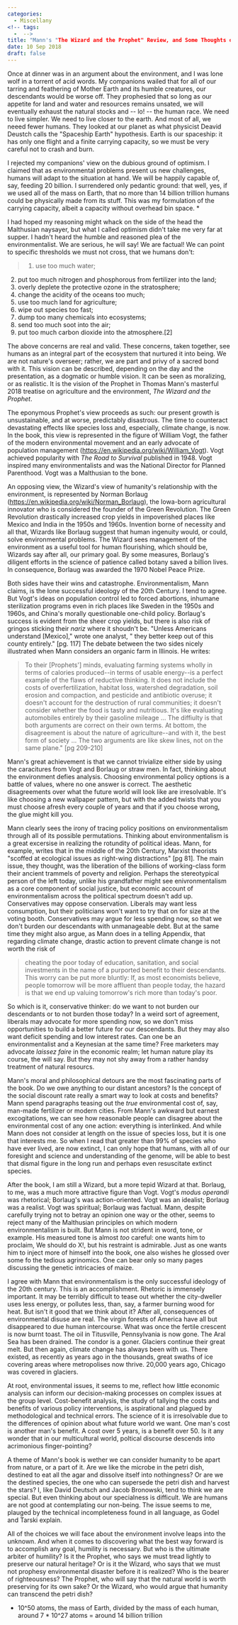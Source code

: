 ```yaml
---
categories:
  - Miscellany
<!-- tags:
  -  -->
title: "Mann's "The Wizard and the Prophet" Review, and Some Thoughts on Environmentalism"
date: 10 Sep 2018
draft: false
---
```

Once at dinner was in an argument about the environment, and I was lone wolf in a torrent of acid words. My companions wailed that for all of our tarring and feathering of Mother Earth and its humble creatures, our descendants would be worse off. They prophesied that so long as our appetite for land and water and resources remains unsated, we will eventually exhaust the natural stocks and -- lo! -- the human race. We need to live simpler. We need to live closer to the earth. And most of all, we neeed fewer humans. They looked at our planet as what physicist Deavid Deustch calls the "Spaceship Earth" hypothesis. Earth is our spaceship: it has only one flight and a finite carrying capacity, so we must be very careful not to crash and burn.

I rejected my companions' view on the dubious ground of optimism. I claimed that as environmental problems present us new challenges, humans will adapt to the situation at hand. We will be happily capable of, say, feeding 20 billion. I surrendered only pedantic ground: that well, yes, if we used all of the mass on Earth, that no more than 14 billion trillion humans could be physically made from its stuff. This was my formulation of the carrying capacity, albeit a capacity without overhead bin space. *

I had hoped my reasoning might whack on the side of the head the Malthusian naysayer, but what I called optimism didn't take me very far at supper. I hadn't heard the humble and reasoned plea of the environmentalist. We are serious, he will say! We are factual! We can point to specific thresholds we must not cross, that we humans don't:

>1. use too much water;
2. put too much nitrogen and phosphorous from fertilizer into the land;
3. overly deplete the protective ozone in the stratosphere;
4. change the acidity of the oceans too much;
5. use too much land for agriculture;
6. wipe out species too fast;
7. dump too many chemicals into ecosystems;
8. send too much soot into the air;
9. put too much carbon dioxide into the atmosphere.[2]


The above concerns are real and valid. These concerns, taken together, see humans as an integral part of the ecosystem that nurtured it into being. We are not nature's overseer; rather, we are part and privy of a sacred bond with it. This vision can be described, depending on the day and the presentation, as a dogmatic or humble vision. It can be seen as moralizing, or as realistic. It is the vision of the Prophet in Thomas Mann's masterful 2018 treatise on agriculture and the environment, *The Wizard and the Prophet*.  

The eponymous Prophet's view proceeds as such: our present growth is unsustainable, and at worse, predictably disastrous. The time to counteract devastating effects like species loss and, especially, climate change, is now. In the book, this view is represented in the figure of William Vogt, the father of the modern environmental movement and an early advocate of population management (https://en.wikipedia.org/wiki/William_Vogt). Vogt achieved popularity with *The Road to Survival* published in 1948.  Vogt inspired many environmentalists and was the National Director for Planned Parenthood. Vogt was a Malthusian to the bone. 

An opposing view, the Wizard's view of humanity's relationship with the environment, is represented by Norman Borlaug (https://en.wikipedia.org/wiki/Norman_Borlaug), the Iowa-born agricultural innovator who is considered the founder of the Green Revolution. The Green Revolution drastically increased crop yields in impoverished places like Mexico and India in the 1950s and 1960s. Invention borne of necessity and all that, Wizards like Borlaug suggest that human ingenuity would, or could, solve environmental problems. The Wizard sees management of the environment as a useful tool for human flourishing, which should be, Wizards say after all, our primary goal. By some measures, Borlaug's diligent efforts in the science of patience called botany saved a billion lives. In consequence, Borlaug was awarded the 1970 Nobel Peace Prize. 

Both sides have their wins and catastrophe. Environmentalism, Mann claims, is the lone successful ideology of the 20th Century. I tend to agree. But Vogt's ideas on population control led to forced abortions, inhumane sterilization programs even in rich places like Sweden in the 1950s and 1960s, and China's morally questionable one-child policy. Borlaug's success is evident from the sheer crop yields, but there is also risk of gringos sticking their *nariz* where it shoudn't be. "Unless Americans understand [Mexico]," wrote one analyst, " they better keep out of this county entirely." [pg. 117] The debate between the two sides nicely illustrated when Mann considers an organic farm in Illinois. He writes:

>To their [Prophets'] minds, evaluating farming systems wholly in terms of calories produced--in terms of usable energy--is a perfect example of the flaws of reductive thinking. It does not include the costs of overfertilization, habitat loss, watershed degradation, soil erosion and compaction, and pesticide and antibiotic overuse; it doesn't account for the destruction of rural communities; it doesn't consider whether the food is tasty and nutritious. It's like evaluating automobiles entirely by their gasoline mileage ... The diffiulty is that both arguments are correct on their own terms. At bottom, the disagreement is about the nature of agriculture--and with it, the best form of society ... The two arguments are like skew lines, not on the same plane." [pg 209-210]

Mann's great achievement is that we cannot trivialize either side by using the caracitures from Vogt and Borlaug or straw men. In fact, thinking about the environment defies analysis. Choosing environmental policy options is a battle of values, where no one answer is correct. The aesthetic disagreements over what the future world will look like are irresolvable. It's like choosing a new wallpaper pattern, but with the added twists that you must choose afresh every couple of years and that if you choose wrong, the glue might kill you. 

Mann clearly sees the irony of tracing policy positions on environmentalism through all of its possible permutations. Thinking about environmentalism is a great excersise in realizing the rotundity of political ideas. Mann, for example, writes that in the middle of the 20th Century, Marxist theorists "scoffed at ecological issues as right-wing distractions" [pg 81]. The main issue, they thought, was the liberation of the billions of working-class form their ancient trammels of poverty and religion. Perhaps the stereotypical person of the left today, unlike his grandfather might see enivronmentalism  as a core component of social justice, but economic account of environmentalism across the political spectrum doesn't add up. Conservatives may oppose conservation. Liberals may want less consumption, but their politicians won't want to try that on for size at the voting booth. Conservatives may argue for less spending now, so that we don't burden our descendants with unmanageable debt. But at the same time they might also argue, as Mann does in a telling Appendix, that regarding climate change, drastic action to prevent climate change is not worth the risk of

>cheating the poor today of education, sanitation, and social investments in the name of a purported benefit to their descendants. This worry can be put more bluntly: If, as most economists believe, people tomorrow will be more affluent than people today, the hazard is that we end up valuing tomorrow's rich more than today's poor.

So which is it, conservative thinker: do we want to not burden our descendants or to not burden those today? In a weird sort of agreement, liberals may advocate for more spending now, so we don't miss opportunities to build a better future for our descendants. But they may also want deficit spending and low interest rates. Can one be an environmentalist and a Keynesian at the same time? Free marketers may advocate *laissez faire* in the economic realm; let human nature play its course, the will say. But they may not shy away from a rather handsy treatment of natural resourcs. 

Mann's moral and philosophical detours are the most fascinating parts of the book. Do we owe anything to our distant ancestors? Is the concept of the social discount rate really a smart way to look at costs and benefits? Mann spend paragraphs teasing out the *true* environmental cost of, say, man-made fertilizer or modern cities. From Mann's awkward but earnest excogitations, we can see how reasonable people can disagree about the environmental cost of any one action: everything is interlinked. And while Mann does not consider at length on the issue of species loss, but it is one that interests me. So when I read that greater than 99% of species who have ever lived, are now extinct, I can only hope that humans, with all of our foresight and science and understanding of the genome, will be able to best that dismal figure in the long run and perhaps even resuscitate extinct species. 

After the book, I am still a Wizard, but a more tepid Wizard at that. Borlaug, to me, was a much more attractive figure than Vogt. Vogt's *modus operandi* was rhetorical; Borlaug's was action-oriented. Vogt was an idealist; Borlaug was a realist. Vogt was spiritual; Borlaug was factual. Mann, despite carefully trying not to betray an opinion one way or the other, seems to reject many of the Malthusian principles on which modern environmentalism is built. But Mann is not strident in word, tone, or example. His measured tone is almost *too* careful: one wants him to proclaim, We should do X!, but his restraint is admirable. Just as one wants him to inject more of himself into the book, one also wishes he glossed over some fo the tedious agrinomics. One can bear only so many pages discussing the genetic intricacies of maize. 

I agree with Mann that environmentalism is the only successful ideology of the 20th century. This is an accomplishment. Rhetoric is immensely important. It may be terribly difficult to tease out whether the city-dweller uses less energy, or pollutes less, than, say, a farmer burning wood for heat. But isn't it good that we think about it? After all, consequences of environmental disuse are real. The virgin forests of America have all but disappeared to due human intercourse. What was once the fertile crescent is now burnt toast. The oil in Titusville, Pennsylvania is now gone. The Aral Sea has been drained. The condor is a goner. Glaciers continue their great melt. But then again, climate change has always been with us. There existed, as recently as years ago in the thousands, great swaths of ice covering areas where metropolises now thrive. 20,000 years ago, Chicago was covered in glaciers.


At root, environmental issues, it seems to me, reflect how little economic analysis can inform our decision-making processes on complex issues at the group level. Cost-benefit analysis, the study of tallying the costs and benefits of various policy interventions, is aspirational and plagued by methodological and technical errors. The science of it is irresolvable due to the differences of opinion about what future world we want. One man's cost is another man's benefit. A cost over 5 years, is a benefit over 50. Is it any wonder that in our multicultural world, poltical discourse descends into acrimonious finger-pointing?


A theme of Mann's book is wether we can consider humanity to be apart from nature, or a part of it. Are we like the microbe in the petri dish, destined to eat all the agar and dissolve itself into nothingness? Or are we the destined species, the one who can supersede the petri dish and harvest the stars? I, like David Deutsch and Jacob Bronowski, tend to think we are special. But even thinking about our specialness is difficult. We are humans are not good at contemplating our non-being. The issue seems to me, plauged by the technical incompleteness found in all language, as Godel and Tarski explain. 


All of the choices we will face about the environment involve leaps into the unknown. And when it comes to discovering what the best way forward is to accomplish any goal, humility is necessary. But who is the ultimate arbiter of humility? Is it the Prophet, who says we must tread lightly to preserve our natural heritage? Or is it the Wizard, who says that we must not prophesy environmental disaster before it is realized? Who is the bearer of righteousness? The Prophet, who will say that the natural world is worth preserving for its own sake? Or the Wizard, who would argue that humanity can transcend the petri dish?


*  10^50 atoms, the mass of Earth, divided by the mass of each human, around  7 * 10^27 atoms = around 14 billion trillion
